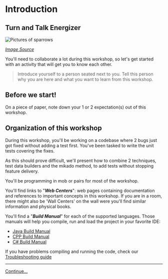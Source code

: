 # Introduction

## Turn and Talk Energizer

![Pictures of sparrows](images/sparrows.jpg)

*[Image Source](https://pixabay.com/photos/sparrows-sparrows-family-birds-2759978/)*

You'll need to collaborate a lot during this workshop, so let's get started
with an activity that will get you to know each other.

> Introduce yourself to a person seated next to you. Tell this person why you
> are here and what you want to learn from this workshop.

## Before we start! 

On a piece of paper, note down your 1 or 2 expectation(s) out of this workshop.

## Organization of this workshop

During this workshop, you'll be working on a codebase where 2 bugs just got fixed without adding a test first. You've been tasked to write the unit tests covering the fixes. 

As this should prove difficult, we'll present how to combine 2 techniques, test
data builders and the mikado method, to add tests without stopping feature
delivery.

You'll be programming in mob or pairs for most of the workshop.

You'll find links to "***Web Centers***": web pages containing documentation and
references to important concepts in this workshop. If you are in a room, there
might also be 'Wall Centers' on the wall were you'll find similar information
and physical books.

You'll find a "***Build Manual***" for each of the supported languages. Those manuals
will help you compile, run and load the project in your favorite IDE:
* [Java Build Manual](../java/BUILD_MANUAL.md)
* [CPP Build Manual](../cpp/BUILD_MANUAL.md)
* [C# Build Manual](../csharp/BUILD_MANUAL.md)

If you have problems compiling and running the code, check our [Troubleshooting guide](Troubleshooting.md)

----
[Continue...](./2_Easy_Fix_Difficult_Test.md)